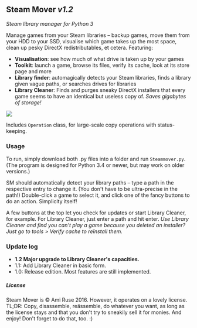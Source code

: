 ﻿## Steam Mover *v1.2*
*Steam library manager for Python 3*

Manage games from your Steam libraries – backup games, move them from your HDD to your SSD, visualise which game takes up the most space, clean up pesky DirectX redistributables, et cetera. Featuring:

- **Visualisation**: see how much of what drive is taken up by your games
- **Toolkit**: launch a game, browse its files, verify its cache, look at its store page and more
- **Library finder**: automagically detects your Steam libraries, finds a library given vague paths, or searches drives for libraries
- **Library Cleaner**: Finds and purges sneaky DirectX installers that every game seems to have an identical but useless copy of. *Saves gigabytes of storage!*

![](http://i.imgur.com/7bY2TNs.png)

Includes `Operation` class, for large-scale copy operations with status-keeping.

### Usage

To run, simply download both .py files into a folder and run `Steammover.py`. (The program is designed for Python 3.4 or newer, but may work on older versions.)

SM should automatically detect your library paths – type a path in the respective entry to change it. (You don't have to be ultra-precise in the path!) Double-click a game to select it, and click one of the fancy buttons to do an action. Simplicity itself!

A few buttons at the top let you check for updates or start Library Cleaner, for example. For Library Cleaner, just enter a path and hit enter. *Use Library Cleaner and find you can't play a game because you deleted an installer? Just go to tools > Verify cache to reïnstall them.*

### Update log

- **1.2 Major upgrade to Library Cleaner's capacities.**
- 1.1: Add Library Cleaner in basic form.
- 1.0: Release edition. Most features are still implemented.

##### License

Steam Mover is © Ami Ruse 2016. However, it operates on a lovely license. TL;DR: Copy, disassemble, <span title="Yes, that's a diaresis. I have weird standards, but goshdarnit I stick to 'em.">reässemble</span>, do whatever you want, as long as the license stays and that you don't try to sneakily sell it for monies. And enjoy! Don't forget to do that, too. :)